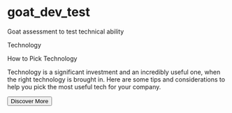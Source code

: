 # goat_dev_test
Goat assessment to test technical ability


<div class="techCol">
            <p>Technology</p>
            <p>How to Pick Technology</p>
            <p>Technology is a significant investment and an incredibly useful one, when the right technology is brought in.
                Here are some tips and considerations to help you pick the most useful tech for your company.
            </p>
            <button>Discover More</button>
        </div>